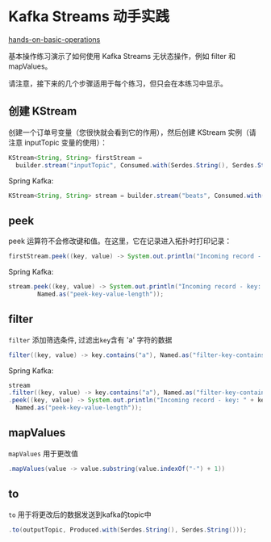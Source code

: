 # Kafka Streams 动手实践

<a href="https://developer.confluent.io/courses/kafka-streams/hands-on-basic-operations/">hands-on-basic-operations</a>

基本操作练习演示了如何使用 Kafka Streams 无状态操作，例如 filter 和 mapValues。

请注意，接下来的几个步骤适用于每个练习，但只会在本练习中显示。

## 创建 KStream

创建一个订单号变量（您很快就会看到它的作用），然后创建 KStream 实例（请注意 inputTopic 变量的使用）：

```Java
KStream<String, String> firstStream = 
  builder.stream("inputTopic", Consumed.with(Serdes.String(), Serdes.String())); 
```

Spring Kafka:
```Java
KStream<String, String> stream = builder.stream("beats", Consumed.with(Serdes.String(), Serdes.String()));
```

## peek

peek 运算符不会修改键和值。在这里，它在记录进入拓扑时打印记录：

```Java
firstStream.peek((key, value) -> System.out.println("Incoming record - key " +key +" value " + value))
```

Spring Kafka:
```Java
stream.peek((key, value) -> System.out.println("Incoming record - key: " + key + " value length: " + value.length()),
        Named.as("peek-key-value-length"));
```

## filter

`filter` 添加筛选条件, 过滤出`key`含有 'a' 字符的数据

```Java
filter((key, value) -> key.contains("a"), Named.as("filter-key-contains-a"))
```

Spring Kafka:
```Java
stream
.filter((key, value) -> key.contains("a"), Named.as("filter-key-contains-a"))
.peek((key, value) -> System.out.println("Incoming record - key: " + key + " value length: " + value.length()),
  Named.as("peek-key-value-length"));
```

## mapValues

`mapValues` 用于更改值

```Java
.mapValues(value -> value.substring(value.indexOf("-") + 1))
```

## to

`to` 用于将更改后的数据发送到kafka的topic中

```Java
.to(outputTopic, Produced.with(Serdes.String(), Serdes.String()));
```